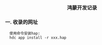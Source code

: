 <center> <h3>鸿蒙开发记录 </h3> </center>

### 一. 收录的网址
```text
  使用命令安装hap:
  hdc app install -r xxx.hap
  
```